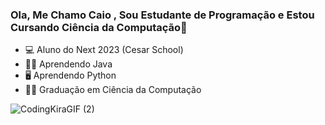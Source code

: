 ### Ola, Me Chamo Caio , Sou Estudante de Programação e Estou Cursando Ciência da Computação👋

- 💻 Aluno do Next 2023 (Cesar School)
- 🧑‍💻 Aprendendo Java
- 🖥️ Aprendendo Python
- 🧑‍🎓 Graduação em Ciência da Computação
  
![CodingKiraGIF (2)](https://github.com/CaioLira18/caiolira18/assets/136653258/a3c58922-712d-4a73-a4c1-62a782640c76)



